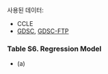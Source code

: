 사용된 데이터: 
* CCLE 
* [GDSC](http://www.cancerrxgene.org/downloads), [GDSC-FTP](ftp://ftp.sanger.ac.uk/pub/project/cancerrxgene/releases/)

### Table S6. Regression Model

* (a)


